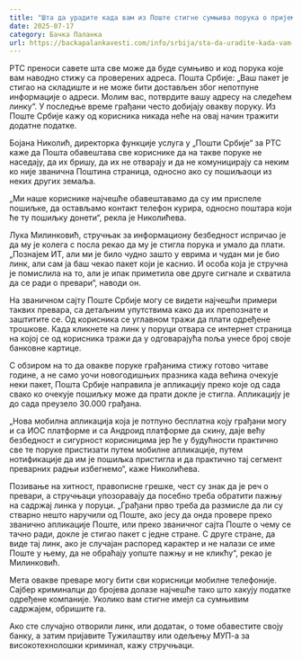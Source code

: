 ```yaml
---
title: "Шта да урадите када вам из Поште стигне сумњива порука о пријему пакета"
date: 2025-07-17
category: Бачка Паланка
url: https://backapalankavesti.com/info/srbija/sta-da-uradite-kada-vam-iz-poste-stigne-sumnjiva-poruka-o-prijemu-paketa/
---
```


РТС преноси савете шта све може да буде сумњиво и код порука које вам наводно стижу са проверених адреса. Пошта Србије: „Ваш пакет је стигао на складиште и не може бити достављен због непотпуне информације о адреси. Молим вас, потврдите вашу адресу на следећем линку“. У последње време грађани често добијају овакву поруку. Из Поште Србије кажу од корисника никада неће на овај начин тражити додатне податке.

Бојана Николић, директорка функције услуга у „Пошти Србије“ за РТС каже да Пошта обавештава све кориснике да на такве поруке не наседају, да их бришу, да их не отварају и да не комуницирају са неким ко није званична Поштина страница, односно ако су пошиљаоци из неких других земаља.

„Ми наше кориснике најчешће обавештавамо да су им приспеле пошиљке, да остављамо контакт телефон курира, односно поштара који ће ту пошиљку донети“, рекла је Николићева.

Лука Милинковић, стручњак за информациону безбедност испричао је да му је колега с посла рекао да му је стигла порука и умало да плати. „Познајем ИТ, али ми је било чудно зашто у еврима и чудан ми је био линк, али сам ја баш чекао пакет који је каснио. И особа која је стручна је помислила на то, али је ипак приметила ове друге сигнале и схватила да се ради о превари“, наводи он.

На званичном сајту Поште Србије могу се видети најчешћи примери таквих превара, са детаљним упутствима како да их препознате и заштитите се. Од корисника се углавном тражи да плати одређене трошкове. Када кликнете на линк у поруци отвара се интернет страница на којој се од корисника тражи да у одговарајућа поља унесе број своје банковне картице.

С обзиром на то да овакве поруке грађанима стижу готово читаве године, а не само уочи новогодишњих празника када већина очекује неки пакет, Пошта Србије направила је апликацију преко које од сада свако ко очекује пошиљку може да прати докле је стигла. Апликацију је до сада преузело 30.000 грађана.

„Нова мобилна апликација која је потпуно бесплатна коју грађани могу и са ИОС платформе и са Андроид платформе да скину, даје већу безбедност и сигурност корисницима јер ће у будућности практично све те поруке пристизати путем мобилне апликације, путем нотификације да им је пошиљка пристигла и да практично тај сегмент преварних радњи избегнемо“, каже Николићева.

Позивање на хитност, правописне грешке, чест су знак да је реч о превари, а стручњаци упозоравају да посебно треба обратити пажњу на садржај линка у поруци. „Грађани прво треба да размисле да ли су стварно нешто наручили од Поште, ако јесу да онда провере преко званично апликације Поште, или преко званичног сајта Поште о чему се тачно ради, докле је стигао пакет с једне стране. С друге стране, да виде тај линк, ако је случајан распоред карактер и не налази се име Поште у њему, да не обраћају уопште пажњу и не кликћу“, рекао је Милинковић.

Мета овакве преваре могу бити сви корисници мобилне телефоније. Сајбер криминалци до бројева долазе најчешће тако што хакују податке одређене компаније. Уколико вам стигне имејл са сумњивим садржајем, обришите га.

Ако сте случајно отворили линк, или додатак, о томе обавестите своју банку, а затим пријавите Тужилаштву или одељењу МУП-а за високотехнолошки криминал, кажу стручњаци.
